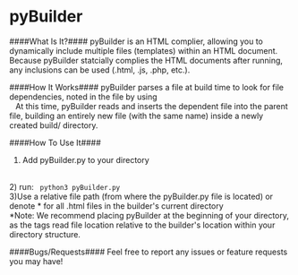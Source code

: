 # pyBuilder
####What Is It?####
pyBuilder is an HTML complier, allowing you to dynamically include multiple files (templates) within an HTML document. Because pyBuilder statcially complies the HTML documents after running, any inclusions can be used (.html, .js, .php, etc.).

####How It Works####
pyBuilder parses a file at build time to look for file dependencies, noted in the file by using
<code>
  <include file="path/to/file[.html][.js][.php]"></include>
</code>
At this time, pyBuilder reads and inserts the dependent file into the parent file, building an entirely new file (with the same name) inside a newly created build/ directory.

####How To Use It####
1) Add pyBuilder.py to your directory
<br>
2) run:
<code> python3 pyBuilder.py </code>
<br>
3)Use a relative file path (from where the pyBuilder.py file is located) or denote * for all .html files in the builder's current directory
<br>
*Note: We recommend placing pyBuilder at the beginning of your directory, as the <include> tags read file location relative to the builder's location within your directory structure.

####Bugs/Requests####
Feel free to report any issues or feature requests you may have!
